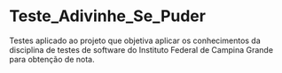 # Teste_Adivinhe_Se_Puder
Testes aplicado ao projeto que objetiva aplicar os conhecimentos da disciplina de testes de software do Instituto Federal de Campina Grande para obtenção de nota.

